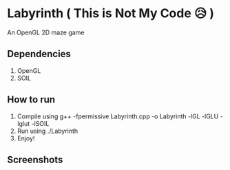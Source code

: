 # Labyrinth ( This is Not My Code 😥 )
An OpenGL 2D maze game

## Dependencies
1. OpenGL
2. SOIL

## How to run
1. Compile using g++ -fpermissive Labyrinth.cpp -o Labyrinth -lGL -lGLU -lglut -lSOIL
2. Run using ./Labyrinth
3. Enjoy!

## Screenshots
